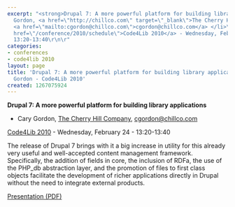 ```yaml
---
excerpt: "<strong>Drupal 7: A more powerful platform for building library applications</strong>\r\n\r\n<ul>\r\n<li>Cary
  Gordon, <a href=\"http://chillco.com\" target=\"_blank\">The Cherry Hill Company</a>,
  <a href=\"mailto:cgordon@chillco.com\">cgordon@chillco.com</a> </li>\r\n</ul>\r\n\r\n<a
  href=\"/conference/2010/schedule\">Code4Lib 2010</a> - Wednesday, February 24 -
  13:20-13:40\r\n\r"
categories:
- conferences
- code4lib 2010
layout: page
title: 'Drupal 7: A more powerful platform for building library applications - Cary
  Gordon - Code4Lib 2010'
created: 1267075924
---
```

<strong>Drupal 7: A more powerful platform for building library applications</strong>

<ul>
<li>Cary Gordon, <a href="http://chillco.com" target="_blank">The Cherry Hill Company</a>, <a href="mailto:cgordon@chillco.com">cgordon@chillco.com</a> </li>
</ul>

<a href="/conference/2010/schedule">Code4Lib 2010</a> - Wednesday, February 24 - 13:20-13:40

The release of Drupal 7 brings with it a big increase in utility for this already very useful and well-accepted content management framework. Specifically, the addition of fields in core, the inclusion of RDFa, the use of the PHP_db abstraction layer, and the promotion of files to first class objects facilitate the development of richer applications directly in Drupal without the need to integrate external products. 

<a href="http://code4lib.org/files/drupal7-c4l10.pdf">Presentation (PDF)</a>

